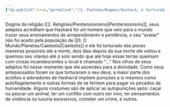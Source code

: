 ```yaml
---
{"dg-publish":true,"permalink":"/1. Panteão/Dogmas/Hashará, o torturado/","updated":"2025-06-15T19:42:12.877-03:00"}
---
```


Dogma da religião [[2. Religiões/Penitensionismo\|Penitensionismo]], seus adeptos acreditam que Hashará foi um homem que veio para o mundo trazer seus ensinamentos de arrependimento e penitência, o seu "avatar" não foi aceito pela população de [[0. O Mundo/Planetas/Caelestis\|Caelestis]] e ele foi torturado das piores maneiras possíveis até a morte, dois dias depois da sua morte ele voltou e queimou seu vilarejo até o solo sendo que até hoje essas terras queimam com cinzas incandescentes o local é chamado "..." Nos olhos de seus adeptos foi nesse momento que ele ascendeu para a divindade. Como seus antepassados foram os que torturaram o seu deus, a maior parte dos acólitos e adoradores de Hasharrá impõem punições a si mesmos como autoflagelamento e outras formas de se ferirem para pagar os pecados da humanidade. Alguns costumes são de aplicar as autopunições após: caçar ou pescar um animal, ter um conflito com outro ser vivo, ter pensamentos de violência ou luxúria excessivos, cometer um crime, e outros.